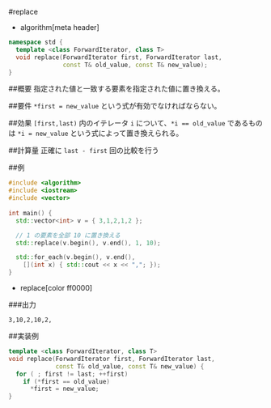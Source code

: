 #replace
* algorithm[meta header]

```cpp
namespace std {
  template <class ForwardIterator, class T>
  void replace(ForwardIterator first, ForwardIterator last,
               const T& old_value, const T& new_value);
}
```

##概要
指定された値と一致する要素を指定された値に置き換える。


##要件
`*first = new_value` という式が有効でなければならない。


##効果
`[first,last)` 内のイテレータ `i` について、`*i == old_value` であるものは `*i = new_value` という式によって置き換えられる。


##計算量
正確に `last - first` 回の比較を行う


##例
```cpp
#include <algorithm>
#include <iostream>
#include <vector>
 
int main() {
  std::vector<int> v = { 3,1,2,1,2 };

  // 1 の要素を全部 10 に置き換える
  std::replace(v.begin(), v.end(), 1, 10);

  std::for_each(v.begin(), v.end(),
    [](int x) { std::cout << x << ","; });
}
```
* replace[color ff0000]

###出力
```
3,10,2,10,2,
```


##実装例
```cpp
template <class ForwardIterator, class T>
void replace(ForwardIterator first, ForwardIterator last,
             const T& old_value, const T& new_value) {
  for ( ; first != last; ++first)
    if (*first == old_value)
      *first = new_value;
}
```

